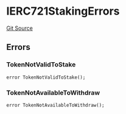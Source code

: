 # IERC721StakingErrors
[Git Source](https://github.com/thrackle-io/tron/blob/8134a3beedf036c43fc49cdc1818732eb057f270/src/common/IErrors.sol)


## Errors
### TokenNotValidToStake

```solidity
error TokenNotValidToStake();
```

### TokenNotAvailableToWithdraw

```solidity
error TokenNotAvailableToWithdraw();
```

